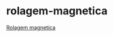 # rolagem-magnetica
 
<a href="https://andre-santosds.github.io/rolagem-magnetica/" target="_blank">Rolagem magnetica</a>

